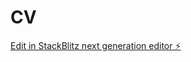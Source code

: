 # CV

[Edit in StackBlitz next generation editor ⚡️](https://stackblitz.com/~/github.com/Natacha04/CV)